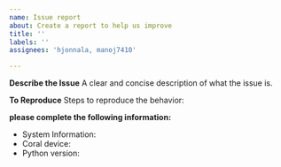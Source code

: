 ```yaml
---
name: Issue report
about: Create a report to help us improve
title: ''
labels: ''
assignees: 'hjonnala, manoj7410'

---
```


**Describe the Issue**
A clear and concise description of what the issue is.

**To Reproduce**
Steps to reproduce the behavior:


**please complete the following information:**
 - System Information:
 - Coral device:
 - Python version: 
